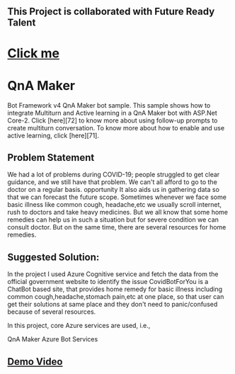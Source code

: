 ## This Project is collaborated with Future Ready Talent
# [Click me](https://sites.google.com/view/coronachatbotforyou/home)
# QnA Maker

Bot Framework v4 QnA Maker bot sample. This sample shows how to integrate Multiturn and Active learning in a QnA Maker bot with ASP.Net Core-2. Click [here][72] to know more about using follow-up prompts to create multiturn conversation. To know more about how to enable and use active learning, click [here][71].
## Problem Statement
We had a lot of problems during COVID-19; people struggled to get clear guidance, and we still have that problem.
We can't all afford to go to the doctor on a regular basis.
opportunity
It also aids us in gathering data so that we can forecast the future scope.
Sometimes whenever we face some basic illness like common cough, headache,etc we usually scroll internet, rush to doctors and take heavy medicines. But we all know that some home remedies can help us in such a situation but for severe condition we can consult doctor. But on the same time, there are several resources for home remedies.

## Suggested Solution:
In the project I used Azure Cognitive service and fetch the data from the official government website to identify the issue
CovidBotForYou is a ChatBot based site, that provides home remedy for basic illness including common cough,headache,stomach pain,etc at one place, so that user can get their solutions at same place and they don't need to panic/confused because of several resources.

In this project, core Azure services are used, i.e.,

QnA Maker
Azure Bot Services

## [Demo Video](https://drive.google.com/file/d/14j5BTOLgEyHoXi229mMh8A1eDSI39eQa/view?usp=sharing)
